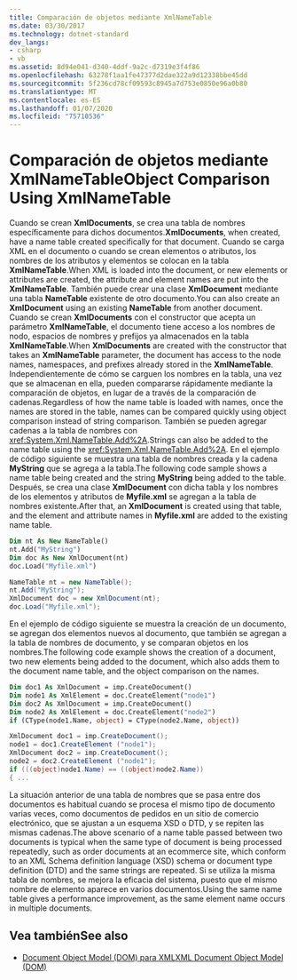 ```yaml
---
title: Comparación de objetos mediante XmlNameTable
ms.date: 03/30/2017
ms.technology: dotnet-standard
dev_langs:
- csharp
- vb
ms.assetid: 8d94e041-d340-4ddf-9a2c-d7319e3f4f86
ms.openlocfilehash: 63278f1aa1fe47377d2dae322a9d12338bbe45dd
ms.sourcegitcommit: 5f236cd78cf09593c8945a7d753e0850e96a0b80
ms.translationtype: MT
ms.contentlocale: es-ES
ms.lasthandoff: 01/07/2020
ms.locfileid: "75710536"
---
```

# <a name="object-comparison-using-xmlnametable"></a><span data-ttu-id="22a57-102">Comparación de objetos mediante XmlNameTable</span><span class="sxs-lookup"><span data-stu-id="22a57-102">Object Comparison Using XmlNameTable</span></span>
<span data-ttu-id="22a57-103">Cuando se crean **XmlDocuments**, se crea una tabla de nombres específicamente para dichos documentos.</span><span class="sxs-lookup"><span data-stu-id="22a57-103">**XmlDocuments**, when created, have a name table created specifically for that document.</span></span> <span data-ttu-id="22a57-104">Cuando se carga XML en el documento o cuando se crean elementos o atributos, los nombres de los atributos y elementos se colocan en la tabla **XmlNameTable**.</span><span class="sxs-lookup"><span data-stu-id="22a57-104">When XML is loaded into the document, or new elements or attributes are created, the attribute and element names are put into the **XmlNameTable**.</span></span> <span data-ttu-id="22a57-105">También puede crear una clase **XmlDocument** mediante una tabla **NameTable** existente de otro documento.</span><span class="sxs-lookup"><span data-stu-id="22a57-105">You can also create an **XmlDocument** using an existing **NameTable** from another document.</span></span> <span data-ttu-id="22a57-106">Cuando se crean **XmlDocuments** con el constructor que acepta un parámetro **XmlNameTable**, el documento tiene acceso a los nombres de nodo, espacios de nombres y prefijos ya almacenados en la tabla **XmlNameTable**.</span><span class="sxs-lookup"><span data-stu-id="22a57-106">When **XmlDocuments** are created with the constructor that takes an **XmlNameTable** parameter, the document has access to the node names, namespaces, and prefixes already stored in the **XmlNameTable**.</span></span> <span data-ttu-id="22a57-107">Independientemente de cómo se carguen los nombres en la tabla, una vez que se almacenan en ella, pueden compararse rápidamente mediante la comparación de objetos, en lugar de a través de la comparación de cadenas.</span><span class="sxs-lookup"><span data-stu-id="22a57-107">Regardless of how the name table is loaded with names, once the names are stored in the table, names can be compared quickly using object comparison instead of string comparison.</span></span> <span data-ttu-id="22a57-108">También se pueden agregar cadenas a la tabla de nombres con <xref:System.Xml.NameTable.Add%2A>.</span><span class="sxs-lookup"><span data-stu-id="22a57-108">Strings can also be added to the name table using the <xref:System.Xml.NameTable.Add%2A>.</span></span> <span data-ttu-id="22a57-109">En el ejemplo de código siguiente se muestra una tabla de nombres creada y la cadena **MyString** que se agrega a la tabla.</span><span class="sxs-lookup"><span data-stu-id="22a57-109">The following code sample shows a name table being created and the string **MyString** being added to the table.</span></span> <span data-ttu-id="22a57-110">Después, se crea una clase **XmlDocument** con dicha tabla y los nombres de los elementos y atributos de **Myfile.xml** se agregan a la tabla de nombres existente.</span><span class="sxs-lookup"><span data-stu-id="22a57-110">After that, an **XmlDocument** is created using that table, and the element and attribute names in **Myfile.xml** are added to the existing name table.</span></span>  
  
```vb  
Dim nt As New NameTable()  
nt.Add("MyString")  
Dim doc As New XmlDocument(nt)  
doc.Load("Myfile.xml")  
```  
  
```csharp  
NameTable nt = new NameTable();  
nt.Add("MyString");  
XmlDocument doc = new XmlDocument(nt);  
doc.Load("Myfile.xml");  
```  
  
 <span data-ttu-id="22a57-111">En el ejemplo de código siguiente se muestra la creación de un documento, se agregan dos elementos nuevos al documento, que también se agregan a la tabla de nombres de documento, y se comparan objetos en los nombres.</span><span class="sxs-lookup"><span data-stu-id="22a57-111">The following code example shows the creation of a document, two new elements being added to the document, which also adds them to the document name table, and the object comparison on the names.</span></span>  
  
```vb  
Dim doc1 As XmlDocument = imp.CreateDocument()  
Dim node1 As XmlElement = doc.CreateElement("node1")  
Dim doc2 As XmlDocument = imp.CreateDocument()  
Dim node2 As XmlElement = doc.CreateElement("node2")  
if (CType(node1.Name, object) = CType(node2.Name, object))  
```  
  
```csharp  
XmlDocument doc1 = imp.CreateDocument();  
node1 = doc1.CreateElement ("node1");  
XmlDocument doc2 = imp.CreateDocument();  
node2 = doc2.CreateElement ("node1");  
if (((object)node1.Name) == ((object)node2.Name))  
{ ...  
```  
  
 <span data-ttu-id="22a57-112">La situación anterior de una tabla de nombres que se pasa entre dos documentos es habitual cuando se procesa el mismo tipo de documento varias veces, como documentos de pedidos en un sitio de comercio electrónico, que se ajustan a un esquema XSD o DTD, y se repiten las mismas cadenas.</span><span class="sxs-lookup"><span data-stu-id="22a57-112">The above scenario of a name table passed between two documents is typical when the same type of document is being processed repeatedly, such as order documents at an ecommerce site, which conform to an XML Schema definition language (XSD) schema or document type definition (DTD) and the same strings are repeated.</span></span> <span data-ttu-id="22a57-113">Si se utiliza la misma tabla de nombres, se mejora la eficacia del sistema, puesto que el mismo nombre de elemento aparece en varios documentos.</span><span class="sxs-lookup"><span data-stu-id="22a57-113">Using the same name table gives a performance improvement, as the same element name occurs in multiple documents.</span></span>  
  
## <a name="see-also"></a><span data-ttu-id="22a57-114">Vea también</span><span class="sxs-lookup"><span data-stu-id="22a57-114">See also</span></span>

- [<span data-ttu-id="22a57-115">Document Object Model (DOM) para XML</span><span class="sxs-lookup"><span data-stu-id="22a57-115">XML Document Object Model (DOM)</span></span>](../../../../docs/standard/data/xml/xml-document-object-model-dom.md)
